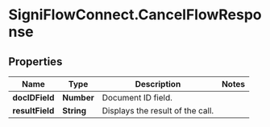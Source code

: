 # SigniFlowConnect.CancelFlowResponse

## Properties

Name | Type | Description | Notes
------------ | ------------- | ------------- | -------------
**docIDField** | **Number** | Document ID field. | 
**resultField** | **String** | Displays the result of the call. | 



